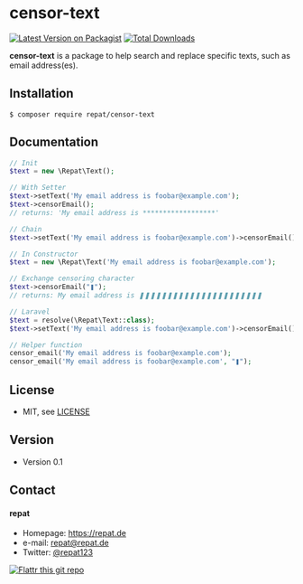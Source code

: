 # censor-text
[![Latest Version on Packagist](https://img.shields.io/packagist/v/repat/censor-text.svg?style=flat-square)](https://packagist.org/packages/repat/censor-text)
[![Total Downloads](https://img.shields.io/packagist/dt/repat/censor-text.svg?style=flat-square)](https://packagist.org/packages/repat/censor-text)

**censor-text** is a package to help search and replace specific texts, such as email address(es).

## Installation
`$ composer require repat/censor-text`

## Documentation

```php
// Init
$text = new \Repat\Text();

// With Setter
$text->setText('My email address is foobar@example.com');
$text->censorEmail();
// returns: 'My email address is ******************'

// Chain
$text->setText('My email address is foobar@example.com')->censorEmail();

// In Constructor
$text = new \Repat\Text('My email address is foobar@example.com');

// Exchange censoring character
$text->censorEmail("❚");
// returns: My email address is ❚❚❚❚❚❚❚❚❚❚❚❚❚❚❚❚❚❚❚❚❚❚

// Laravel
$text = resolve(\Repat\Text::class);
$text->setText('My email address is foobar@example.com')->censorEmail();

// Helper function
censor_email('My email address is foobar@example.com');
censor_email('My email address is foobar@example.com', "❚");
```

## License
* MIT, see [LICENSE](https://github.com/repat/censor-text/blob/master/LICENSE)

## Version
* Version 0.1

## Contact
#### repat
* Homepage: https://repat.de
* e-mail: repat@repat.de
* Twitter: [@repat123](https://twitter.com/repat123 "repat123 on twitter")

[![Flattr this git repo](http://api.flattr.com/button/flattr-badge-large.png)](https://flattr.com/submit/auto?user_id=repat&url=https://github.com/repat/censor-text&title=censor-text&language=&tags=github&category=software)
